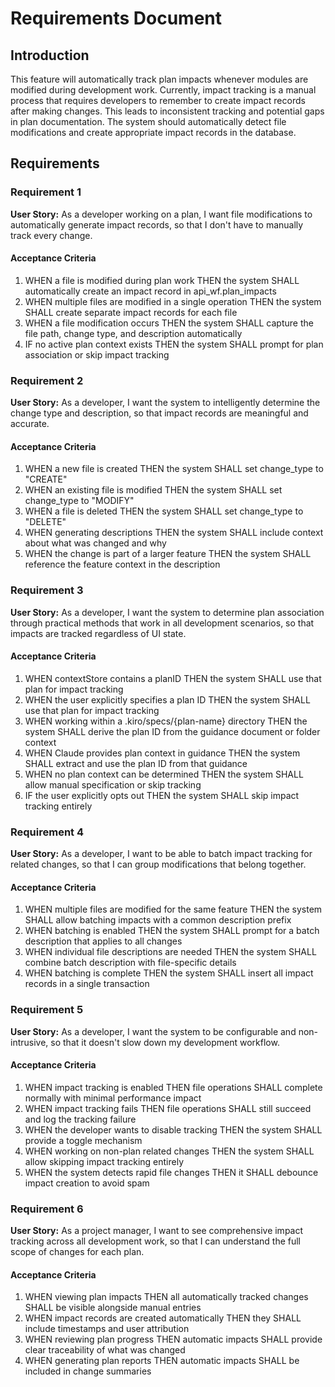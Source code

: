 # Requirements Document

## Introduction

This feature will automatically track plan impacts whenever modules are modified during development work. Currently, impact tracking is a manual process that requires developers to remember to create impact records after making changes. This leads to inconsistent tracking and potential gaps in plan documentation. The system should automatically detect file modifications and create appropriate impact records in the database.

## Requirements

### Requirement 1

**User Story:** As a developer working on a plan, I want file modifications to automatically generate impact records, so that I don't have to manually track every change.

#### Acceptance Criteria

1. WHEN a file is modified during plan work THEN the system SHALL automatically create an impact record in api_wf.plan_impacts
2. WHEN multiple files are modified in a single operation THEN the system SHALL create separate impact records for each file
3. WHEN a file modification occurs THEN the system SHALL capture the file path, change type, and description automatically
4. IF no active plan context exists THEN the system SHALL prompt for plan association or skip impact tracking

### Requirement 2

**User Story:** As a developer, I want the system to intelligently determine the change type and description, so that impact records are meaningful and accurate.

#### Acceptance Criteria

1. WHEN a new file is created THEN the system SHALL set change_type to "CREATE"
2. WHEN an existing file is modified THEN the system SHALL set change_type to "MODIFY"
3. WHEN a file is deleted THEN the system SHALL set change_type to "DELETE"
4. WHEN generating descriptions THEN the system SHALL include context about what was changed and why
5. WHEN the change is part of a larger feature THEN the system SHALL reference the feature context in the description

### Requirement 3

**User Story:** As a developer, I want the system to determine plan association through practical methods that work in all development scenarios, so that impacts are tracked regardless of UI state.

#### Acceptance Criteria

1. WHEN contextStore contains a planID THEN the system SHALL use that plan for impact tracking
2. WHEN the user explicitly specifies a plan ID THEN the system SHALL use that plan for impact tracking
3. WHEN working within a .kiro/specs/{plan-name} directory THEN the system SHALL derive the plan ID from the guidance document or folder context
4. WHEN Claude provides plan context in guidance THEN the system SHALL extract and use the plan ID from that guidance
5. WHEN no plan context can be determined THEN the system SHALL allow manual specification or skip tracking
6. IF the user explicitly opts out THEN the system SHALL skip impact tracking entirely

### Requirement 4

**User Story:** As a developer, I want to be able to batch impact tracking for related changes, so that I can group modifications that belong together.

#### Acceptance Criteria

1. WHEN multiple files are modified for the same feature THEN the system SHALL allow batching impacts with a common description prefix
2. WHEN batching is enabled THEN the system SHALL prompt for a batch description that applies to all changes
3. WHEN individual file descriptions are needed THEN the system SHALL combine batch description with file-specific details
4. WHEN batching is complete THEN the system SHALL insert all impact records in a single transaction

### Requirement 5

**User Story:** As a developer, I want the system to be configurable and non-intrusive, so that it doesn't slow down my development workflow.

#### Acceptance Criteria

1. WHEN impact tracking is enabled THEN file operations SHALL complete normally with minimal performance impact
2. WHEN impact tracking fails THEN file operations SHALL still succeed and log the tracking failure
3. WHEN the developer wants to disable tracking THEN the system SHALL provide a toggle mechanism
4. WHEN working on non-plan related changes THEN the system SHALL allow skipping impact tracking entirely
5. WHEN the system detects rapid file changes THEN it SHALL debounce impact creation to avoid spam

### Requirement 6

**User Story:** As a project manager, I want to see comprehensive impact tracking across all development work, so that I can understand the full scope of changes for each plan.

#### Acceptance Criteria

1. WHEN viewing plan impacts THEN all automatically tracked changes SHALL be visible alongside manual entries
2. WHEN impact records are created automatically THEN they SHALL include timestamps and user attribution
3. WHEN reviewing plan progress THEN automatic impacts SHALL provide clear traceability of what was changed
4. WHEN generating plan reports THEN automatic impacts SHALL be included in change summaries
